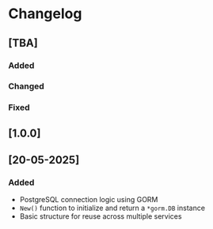 # Changelog

## [TBA]

### Added

### Changed

### Fixed

## [1.0.0]

## [20-05-2025]

### Added

- PostgreSQL connection logic using GORM
- `New()` function to initialize and return a `*gorm.DB` instance
- Basic structure for reuse across multiple services


